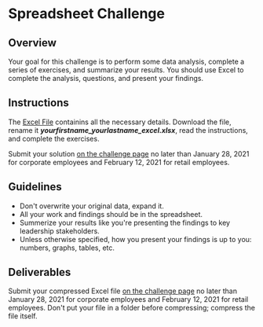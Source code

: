 # Spreadsheet Challenge

## Overview

Your goal for this challenge is to perform some data analysis, complete a series of exercises, and summarize your results. You should use Excel to complete the analysis, questions, and present your findings.

## Instructions

The [Excel File](https://github.com/fellowship/upskill_challenges/blob/main/Spreadsheet/Spreadsheet%20Challenge.xlsx) containins all the necessary details. Download the file, rename it _**yourfirstname_yourlastname_excel.xlsx**_, read the instructions, and complete the exercises.

Submit your solution [on the challenge page](link_to_submission_form) no later than January 28, 2021 for corporate employees and February 12, 2021 for retail employees.

## Guidelines

- Don't overwrite your original data, expand it.
- All your work and findings should be in the spreadsheet.
- Summerize your results like you're presenting the findings to key leadership stakeholders.
- Unless otherwise specified, how you present your findings is up to you: numbers, graphs, tables, etc.

## Deliverables

Submit your compressed Excel file [on the challenge page](link_to_submission_form) no later than January 28, 2021 for corporate employees and February 12, 2021 for retail employees. Don't put your file in a folder before compressing; compress the file itself.